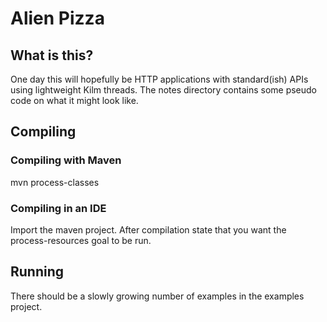 
# Alien Pizza

## What is this?

One day this will hopefully be HTTP applications with standard(ish) APIs using lightweight Kilm threads. The notes directory contains some pseudo code on what it might look like.

## Compiling

### Compiling with Maven

mvn process-classes

### Compiling in an IDE

Import the maven project. After compilation state that you want the process-resources goal to be run.

## Running

There should be a slowly growing number of examples in the examples project.

